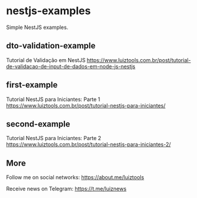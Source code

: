 # nestjs-examples
Simple NestJS examples.

## dto-validation-example
Tutorial de Validação em NestJS
https://www.luiztools.com.br/post/tutorial-de-validacao-de-input-de-dados-em-node-js-nestjs

## first-example
Tutorial NestJS para Iniciantes: Parte 1
https://www.luiztools.com.br/post/tutorial-nestjs-para-iniciantes/

## second-example
Tutorial NestJS para Iniciantes: Parte 2
https://www.luiztools.com.br/post/tutorial-nestjs-para-iniciantes-2/

## More

Follow me on social networks: https://about.me/luiztools

Receive news on Telegram: https://t.me/luiznews